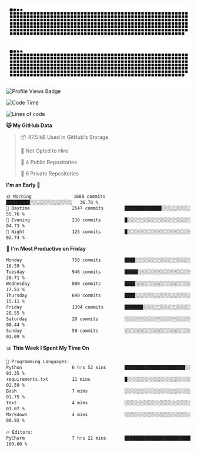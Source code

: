 <img src="https://github.com/nielsbaggerman/nielsbaggerman/blob/output/github-contribution-grid-snake.svg#gh-light-mode-only" alt="GitHub Snake Light">
<img src="https://github.com/nielsbaggerman/nielsbaggerman/blob/output/github-contribution-grid-snake-dark.svg#gh-dark-mode-only" alt="GitHub Snake Dark">
<img src="https://komarev.com/ghpvc/?username=nielsbaggerman&amp;label=Profile+Views" alt="Profile Views Badge" />

<!--START_SECTION:waka-->
![Code Time](http://img.shields.io/badge/Code%20Time-2%2C131%20hrs%2048%20mins-blue)

![Lines of code](https://img.shields.io/badge/From%20Hello%20World%20I%27ve%20Written-7.4%20million%20lines%20of%20code-blue)

**🐱 My GitHub Data** 

> 📦 47.5 kB Used in GitHub's Storage 
 > 
> 🚫 Not Opted to Hire
 > 
> 📜 4 Public Repositories 
 > 
> 🔑 6 Private Repositories 
 > 
**I'm an Early 🐤** 

```text
🌞 Morning                1680 commits        █████████░░░░░░░░░░░░░░░░   36.78 % 
🌆 Daytime                2547 commits        ██████████████░░░░░░░░░░░   55.76 % 
🌃 Evening                216 commits         █░░░░░░░░░░░░░░░░░░░░░░░░   04.73 % 
🌙 Night                  125 commits         █░░░░░░░░░░░░░░░░░░░░░░░░   02.74 % 
```
📅 **I'm Most Productive on Friday** 

```text
Monday                   758 commits         ████░░░░░░░░░░░░░░░░░░░░░   16.59 % 
Tuesday                  946 commits         █████░░░░░░░░░░░░░░░░░░░░   20.71 % 
Wednesday                800 commits         ████░░░░░░░░░░░░░░░░░░░░░   17.51 % 
Thursday                 690 commits         ████░░░░░░░░░░░░░░░░░░░░░   15.11 % 
Friday                   1304 commits        ███████░░░░░░░░░░░░░░░░░░   28.55 % 
Saturday                 20 commits          ░░░░░░░░░░░░░░░░░░░░░░░░░   00.44 % 
Sunday                   50 commits          ░░░░░░░░░░░░░░░░░░░░░░░░░   01.09 % 
```


📊 **This Week I Spent My Time On** 

```text
💬 Programming Languages: 
Python                   6 hrs 52 mins       ███████████████████████░░   93.35 % 
requirements.txt         11 mins             █░░░░░░░░░░░░░░░░░░░░░░░░   02.59 % 
Bash                     7 mins              ░░░░░░░░░░░░░░░░░░░░░░░░░   01.75 % 
Text                     4 mins              ░░░░░░░░░░░░░░░░░░░░░░░░░   01.07 % 
Markdown                 4 mins              ░░░░░░░░░░░░░░░░░░░░░░░░░   00.92 % 

🔥 Editors: 
PyCharm                  7 hrs 22 mins       █████████████████████████   100.00 % 
```


<!--END_SECTION:waka-->

